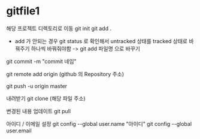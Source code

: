 # gitfile1
해당 프로젝트 디렉토리로 이동
git init
git add .
- add 가 안되는 경우
git status 로 확인해서 untracked 상태를 tracked 상태로 바꿔주기
하나씩 바꿔줘야함
-> git add 파일명   으로 바꾸기

git commit -m "commit 네임"

git remote add origin (github 의 Repository 주소)

git push -u origin master

내려받기
git clone (해당 파일 주소)

변경된 내용 업데이트
git pull

아이디 / 이메일 설정
git config --global user.name "아이디"
git config --global user.email 
